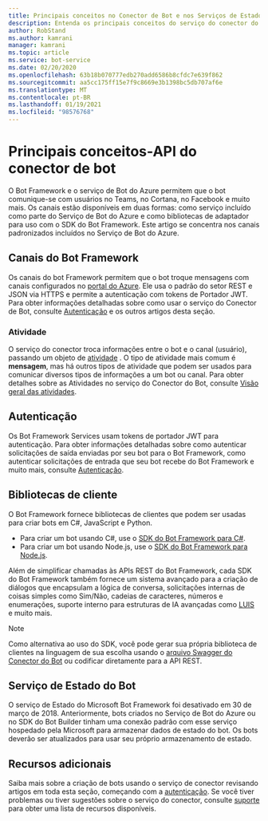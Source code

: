 ```yaml
---
title: Principais conceitos no Conector de Bot e nos Serviços de Estado do Bot – Serviço de Bot
description: Entenda os principais conceitos do serviço do conector do bot Framework e do serviço de Estado do Bot.
author: RobStand
ms.author: kamrani
manager: kamrani
ms.topic: article
ms.service: bot-service
ms.date: 02/20/2020
ms.openlocfilehash: 63b18b070777edb270add6586b8cfdc7e639f862
ms.sourcegitcommit: aa5cc175ff15e7f9c8669e3b1398bc5db707af6e
ms.translationtype: MT
ms.contentlocale: pt-BR
ms.lasthandoff: 01/19/2021
ms.locfileid: "98576768"
---
```

# <a name="key-concepts---bot-connector-api"></a>Principais conceitos-API do conector de bot

O Bot Framework e o serviço de Bot do Azure permitem que o bot comunique-se com usuários no Teams, no Cortana, no Facebook e muito mais. Os canais estão disponíveis em duas formas: como serviço incluído como parte do Serviço de Bot do Azure e como bibliotecas de adaptador para uso com o SDK do Bot Framework. Este artigo se concentra nos canais padronizados incluídos no Serviço de Bot do Azure.

## <a name="bot-framework-channels"></a>Canais do Bot Framework

Os canais do bot Framework permitem que o bot troque mensagens com canais configurados no [portal do Azure](https://portal.azure.com). Ele usa o padrão do setor REST e JSON via HTTPS e permite a autenticação com tokens de Portador JWT. Para obter informações detalhadas sobre como usar o serviço do Conector de Bot, consulte [Autenticação](bot-framework-rest-connector-authentication.md) e os outros artigos desta seção.

### <a name="activity"></a>Atividade

O serviço do conector troca informações entre o bot e o canal (usuário), passando um objeto de [atividade][Activity] . O tipo de atividade mais comum é **mensagem**, mas há outros tipos de atividade que podem ser usados para comunicar diversos tipos de informações a um bot ou canal. Para obter detalhes sobre as Atividades no serviço do Conector do Bot, consulte [Visão geral das atividades](https://aka.ms/botSpecs-activitySchema).

## <a name="authentication"></a>Autenticação

Os Bot Framework Services usam tokens de portador JWT para autenticação. Para obter informações detalhadas sobre como autenticar solicitações de saída enviadas por seu bot para o Bot Framework, como autenticar solicitações de entrada que seu bot recebe do Bot Framework e muito mais, consulte [Autenticação](bot-framework-rest-connector-authentication.md).

## <a name="client-libraries"></a>Bibliotecas de cliente

O Bot Framework fornece bibliotecas de clientes que podem ser usadas para criar bots em C#, JavaScript e Python.

- Para criar um bot usando C#, use o [SDK do Bot Framework para C#](../dotnet/bot-builder-dotnet-overview.md).
- Para criar um bot usando Node.js, use o [SDK do Bot Framework para Node.js](../nodejs/index.md).

Além de simplificar chamadas às APIs REST do Bot Framework, cada SDK do Bot Framework também fornece um sistema avançado para a criação de diálogos que encapsulam a lógica de conversa, solicitações internas de coisas simples como Sim/Não, cadeias de caracteres, números e enumerações, suporte interno para estruturas de IA avançadas como [LUIS](https://www.luis.ai/) e muito mais.

> [!NOTE]
> Como alternativa ao uso do SDK, você pode gerar sua própria biblioteca de clientes na linguagem de sua escolha usando o [arquivo Swagger do Conector do Bot](https://aka.ms/connector-swagger-file) ou codificar diretamente para a API REST.

## <a name="bot-state-service"></a>Serviço de Estado do Bot

O serviço de Estado do Microsoft Bot Framework foi desativado em 30 de março de 2018. Anteriormente, bots criados no Serviço de Bot do Azure ou no SDK do Bot Builder tinham uma conexão padrão com esse serviço hospedado pela Microsoft para armazenar dados de estado do bot. Os bots deverão ser atualizados para usar seu próprio armazenamento de estado.

## <a name="additional-resources"></a>Recursos adicionais

Saiba mais sobre a criação de bots usando o serviço de conector revisando artigos em toda esta seção, começando com a [autenticação](bot-framework-rest-connector-authentication.md). Se você tiver problemas ou tiver sugestões sobre o serviço do conector, consulte [suporte](../bot-service-resources-links-help.md) para obter uma lista de recursos disponíveis.

[Activity]: bot-framework-rest-connector-api-reference.md#activity-object
